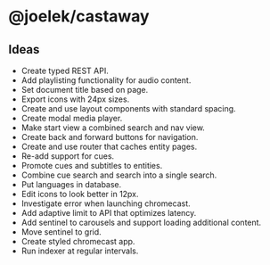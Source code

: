 # @joelek/castaway

## Ideas

* Create typed REST API.
* Add playlisting functionality for audio content.
* Set document title based on page.
* Export icons with 24px sizes.
* Create and use layout components with standard spacing.
* Create modal media player.
* Make start view a combined search and nav view.
* Create back and forward buttons for navigation.
* Create and use router that caches entity pages.
* Re-add support for cues.
* Promote cues and subtitles to entities.
* Combine cue search and search into a single search.
* Put languages in database.
* Edit icons to look better in 12px.
* Investigate error when launching chromecast.
* Add adaptive limit to API that optimizes latency.
* Add sentinel to carousels and support loading additional content.
* Move sentinel to grid.
* Create styled chromecast app.
* Run indexer at regular intervals.
